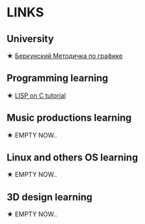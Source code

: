 # LINKS

## University
★ [Беркунский Методичка по графике](http://www.berkut.mk.ua/download/pdf/Berkunskij_Komp_graf.pdf "Бля саня уже 3 сдал, надо спешить...")<br>
## Programming learning  
★ [LISP on C tutorial](http://www.buildyourownlisp.com/contents "Надеюсь что стану лучше..")  

## Music productions learning  
★ EMPTY NOW..  

## Linux and others OS learning 
★ EMPTY NOW..

## 3D design learning
★ EMPTY NOW..

